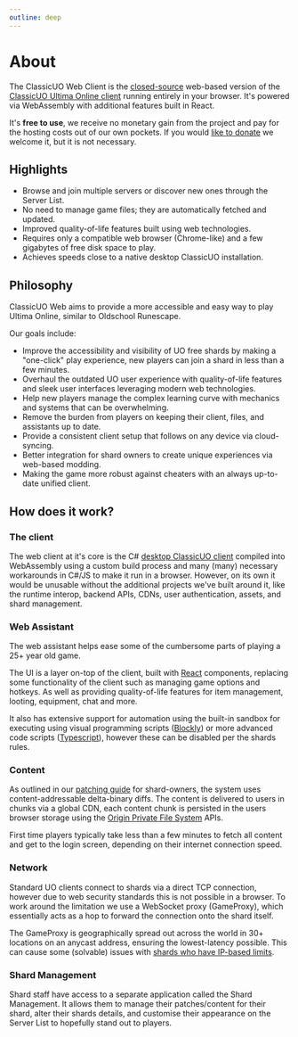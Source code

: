 ```yaml
---
outline: deep
---
```


# About

The ClassicUO Web Client is the [closed-source](/shard-owners/faq#will-classicuo-web-be-open-source) web-based version
of
the [ClassicUO Ultima Online client](https://github.com/ClassicUO/ClassicUO) running entirely in your browser.
It's powered via WebAssembly with additional features built in React.

It's **free to use**, we receive no monetary gain from the project and pay for the hosting costs out of our own pockets.
If you would [like to donate](https://www.patreon.com/classicuo) we welcome it, but it is not necessary.

## Highlights

- Browse and join multiple servers or discover new ones through the Server List.
- No need to manage game files; they are automatically fetched and updated.
- Improved quality-of-life features built using web technologies.
- Requires only a compatible web browser (Chrome-like) and a few gigabytes of free disk space to play.
- Achieves speeds close to a native desktop ClassicUO installation.

## Philosophy

ClassicUO Web aims to provide a more accessible and easy way to play Ultima Online, similar to Oldschool Runescape.

Our goals include:

- Improve the accessibility and visibility of UO free shards by making a "one-click" play experience, new players can
  join a shard in less than a few minutes.
- Overhaul the outdated UO user experience with quality-of-life features and sleek user interfaces leveraging modern web
  technologies.
- Help new players manage the complex learning curve with mechanics and systems that can be overwhelming.
- Remove the burden from players on keeping their client, files, and assistants up to date.
- Provide a consistent client setup that follows on any device via cloud-syncing.
- Better integration for shard owners to create unique experiences via web-based modding.
- Making the game more robust against cheaters with an always up-to-date unified client.

## How does it work?

### The client

The web client at it's core is the C# [desktop ClassicUO client](https://github.com/ClassicUO/ClassicUO) compiled
into WebAssembly using a custom build process and many (many) necessary workarounds in C#/JS to make it run in a
browser. However, on its own it would be unusable without the additional projects we've built around it, like the runtime
interop, backend APIs, CDNs, user authentication, assets, and shard management.

### Web Assistant

The web assistant helps ease some of the cumbersome parts of playing a 25+ year old game.

The UI is a layer on-top of the client, built with [React](https://react.dev/) components, replacing some functionality
of the client such as managing game options and hotkeys. As well as providing quality-of-life features for item
management, looting, equipment, chat and more.

It also has extensive support for automation using the built-in sandbox for executing using visual
programming scripts ([Blockly](https://developers.google.com/blockly)) or more advanced code
scripts ([Typescript](https://www.typescriptlang.org/)), however these can be disabled per the shards rules.

### Content

As outlined in our [patching guide](/shard-owners/patching) for shard-owners, the system uses content-addressable
delta-binary diffs.
The content is delivered to users in chunks via a global CDN, each content chunk is persisted in the users browser
storage using the [Origin Private File System](https://web.dev/articles/origin-private-file-system) APIs.

First time players typically take less than a few minutes to fetch all content and get to the login screen, depending on
their internet connection speed.

### Network

Standard UO clients connect to shards via a direct TCP connection, however due to web security standards this is not
possible in a browser.
To work around the limitation we use a WebSocket proxy (GameProxy), which essentially acts as a hop to forward the
connection onto the
shard itself.

The GameProxy is geographically spread out across the world in 30+ locations on an anycast address, ensuring the
lowest-latency possible. This can cause some (solvable) issues
with [shards who have IP-based limits](/shard-owners/faq.html#why-do-web-client-users-have-the-same-ip).

### Shard Management

Shard staff have access to a separate application called the Shard Management. It allows them to manage their
patches/content for their shard, alter their shards details, and customise their appearance on the Server List to
hopefully stand out to players.
